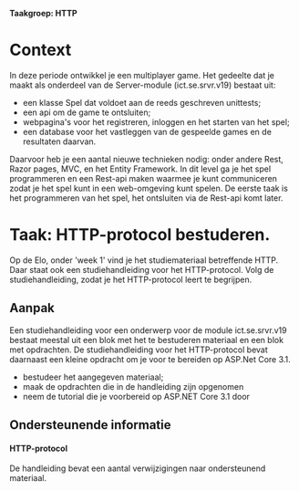 **Taakgroep: HTTP**

# Context

In deze periode ontwikkel je een multiplayer game. Het gedeelte dat je maakt als onderdeel van de Server-module (ict.se.srvr.v19) bestaat uit:

-   een klasse Spel dat voldoet aan de reeds geschreven unittests;
-   een api om de game te ontsluiten;
-   webpagina's voor het registreren, inloggen en het starten van het spel;
-   een database voor het vastleggen van de gespeelde games en de resultaten daarvan.

Daarvoor heb je een aantal nieuwe technieken nodig: onder andere Rest, Razor pages, MVC, en het Entity Framework. In dit level ga je het spel programmeren en een Rest-api maken waarmee je kunt communiceren zodat je het spel kunt in een web-omgeving kunt spelen. De eerste taak is het programmeren van het spel, het ontsluiten via de Rest-api komt later.

# Taak: HTTP-protocol bestuderen.

Op de Elo, onder 'week 1' vind je het studiemateriaal betreffende HTTP. Daar staat ook een studiehandleiding voor het HTTP-protocol. Volg de studiehandleiding, zodat je het HTTP-protocol leert te begrijpen.

## Aanpak

Een studiehandleiding voor een onderwerp voor de module ict.se.srvr.v19 bestaat meestal uit een blok met het te bestuderen materiaal en een blok met opdrachten. De studiehandleiding voor het HTTP-protocol bevat daarnaast een kleine opdracht om je voor te bereiden op ASP.Net Core 3.1.

-   bestudeer het aangegeven materiaal;
-   maak de opdrachten die in de handleiding zijn opgenomen
-   neem de tutorial die je voorbereid op ASP.NET Core 3.1 door

## Ondersteunende informatie

#### HTTP-protocol

De handleiding bevat een aantal verwijzigingen naar ondersteunend materiaal.